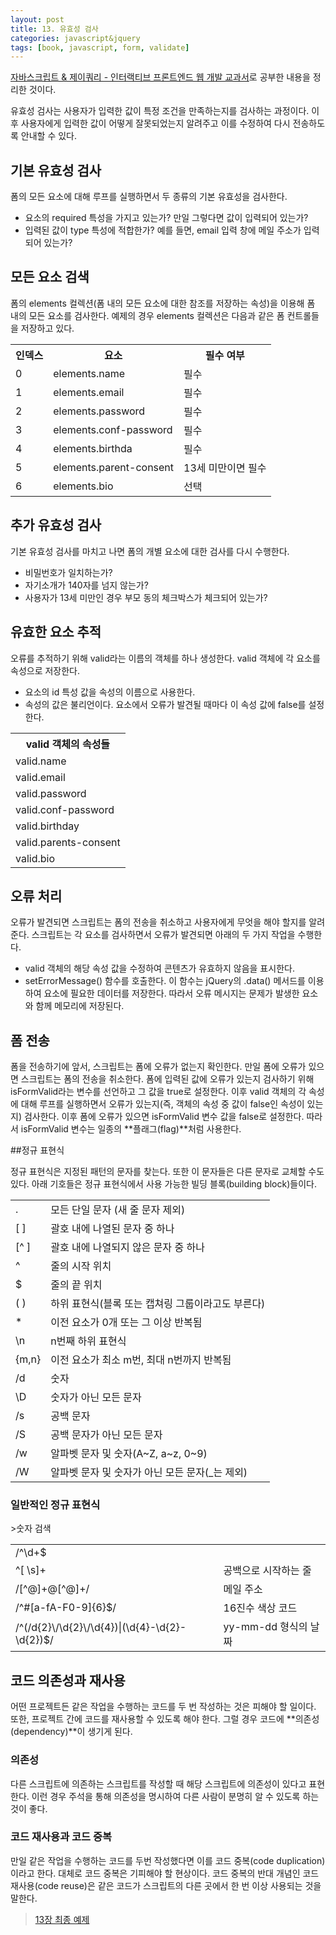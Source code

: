 ```yaml
---
layout: post
title: 13. 유효성 검사 
categories: javascript&jquery
tags: [book, javascript, form, validate]
---
```

<div class="message"><a href="http://www.aladin.co.kr/shop/wproduct.aspx?ItemId=55027282">
자바스크립트 & 제이쿼리 - 인터랙티브 프론트엔드 웹 개발 교과서</a>로 공부한 내용을 정리한 것이다.</div>

유효성 검사는 사용자가 입력한 값이 특정 조건을 만족하는지를 검사하는 과정이다. 이후 사용자에게 입력한 값이 어떻게 잘못되었는지 알려주고 이를 수정하여 다시 전송하도록 안내할 수 있다. 

## 기본 유효성 검사

폼의 모든 요소에 대해 루프를 실행하면서 두 종류의 기본 유효성을 검사한다.

- 요소의 required 특성을 가지고 있는가? 만일 그렇다면 값이 입력되어 있는가?
- 입력된 값이 type 특성에 적합한가? 예를 들면, email 입력 창에 메일 주소가 입력되어 있는가?

## 모든 요소 검색

폼의 elements 컬렉션(폼 내의 모든 요소에 대한 참조를 저장하는 속성)을 이용해 폼 내의 모든 요소를 검사한다. 예제의 경우 elements 컬렉션은 다음과 같은 폼 컨트롤들을 저장하고 있다.

<table>
  <tr>
    <th>인덱스</th>
    <th>요소</th>
    <th>필수 여부</th>
  </tr>
  <tr>
    <td>0</td>
    <td>elements.name</td>
    <td>필수</td>
  </tr>
  <tr>
    <td>1</td>
    <td>elements.email</td>
    <td>필수</td>
  </tr>
  <tr>
    <td>2</td>
    <td>elements.password</td>
    <td>필수</td>
  </tr>
  <tr>
    <td>3</td>
    <td>elements.conf-password</td>
    <td>필수</td>
  </tr>
  <tr>
    <td>4</td>
    <td>elements.birthda</td>
    <td>필수</td>
  </tr>
  <tr>
    <td>5</td>
    <td>elements.parent-consent</td>
    <td>13세 미만이면 필수</td>
  </tr>
  <tr>
    <td>6</td>
    <td>elements.bio</td>
    <td>선택</td>
  </tr>
</table>


## 추가 유효성 검사

기본 유효성 검사를 마치고 나면 폼의 개별 요소에 대한 검사를 다시 수행한다. 

- 비밀번호가 일치하는가?
- 자기소개가 140자를 넘지 않는가?
- 사용자가 13세 미만인 경우 부모 동의 체크박스가 체크되어 있는가?

## 유효한 요소 추적

오류를 추적하기 위해 valid라는 이름의 객체를 하나 생성한다. valid 객체에 각 요소를 속성으로 저장한다.

- 요소의 id 특성 값을 속성의 이름으로 사용한다.
- 속성의 값은 불리언이다. 요소에서 오류가 발견될 때마다 이 속성 값에 false를 설정한다.

<table>
  <tr>
    <th>valid 객체의 속성들</th>
  </tr>
  <tr>
    <td>valid.name</td>
  </tr>
  <tr>
    <td>valid.email</td>
  </tr>
  <tr>
    <td>valid.password</td>
  </tr>
  <tr>
    <td>valid.conf-password</td>
  </tr>
  <tr>
    <td>valid.birthday</td>
  </tr>
  <tr>
    <td>valid.parents-consent</td>
  </tr>
  <tr>
    <td>valid.bio</td>
  </tr>
</table>


## 오류 처리

오류가 발견되면 스크립트는 폼의 전송을 취소하고 사용자에게 무엇을 해야 할지를 알려준다. 스크립트는 각 요소를 검사하면서 오류가 발견되면 아래의 두 가지 작업을 수행한다.

- valid 객체의 해당 속성 값을 수정하여 콘텐츠가 유효하지 않음을 표시한다.
- setErrorMessage() 함수를 호출한다. 이 함수는 jQuery의 .data() 메서드를 이용하여 요소에 필요한 데이터를 저장한다. 따라서 오류 메시지는 문제가 발생한 요소와 함께 메모리에 저장된다.

## 폼 전송

폼을 전송하기에 앞서, 스크립트는 폼에 오류가 없는지 확인한다. 만일 폼에 오류가 있으면 스크립트는 폼의 전송을 취소한다. 폼에 입력된 값에 오류가 있는지 검사하기 위해 isFormValid라는 변수를 선언하고 그 값을 true로 설정한다. 이후 valid 객체의 각 속성에 대해 루프를 실행하면서 오류가 있는지(즉, 객체의 속성 중 값이 false인 속성이 있는지) 검사한다. 이후 폼에 오류가 있으면 isFormValid 변수 값을 false로 설정한다. 따라서 isFormValid 변수는 일종의 **플래그(flag)**처럼 사용한다.

##정규 표현식

정규 표현식은 지정된 패턴의 문자를 찾는다. 또한 이 문자들은 다른 문자로 교체할 수도 있다. 아래 기호들은 정규 표현식에서 사용 가능한 빌딩 블록(building block)들이다. 

<table>
  <tr>
    <td>.</td>
    <td>모든 단일 문자 (새 줄 문자 제외)</td>
  </tr>
  <tr>
    <td>[ ]</td>
    <td>괄호 내에 나열된 문자 중 하나</td>
  </tr>
  <tr>
    <td>[^ ]</td>
    <td>괄호 내에 나열되지 않은 문자 중 하나</td>
  </tr>
  <tr>
    <td>^</td>
    <td>줄의 시작 위치</td>
  </tr>
  <tr>
    <td>$</td>
    <td>줄의 끝 위치</td>
  </tr>
  <tr>
    <td>( )</td>
    <td>하위 표현식(블록 또는 캡쳐링 그룹이라고도 부른다)</td>
  </tr>
  <tr>
    <td>*</td>
    <td>이전 요소가 0개 또는 그 이상 반복됨</td>
  </tr>
  <tr>
    <td>\n</td>
    <td>n번째 하위 표현식</td>
  </tr>
  <tr>
    <td>{m,n}</td>
    <td>이전 요소가 최소 m번, 최대 n번까지 반복됨</td>
  </tr>
  <tr>
    <td>/d</td>
    <td>숫자</td>
  </tr>
  <tr>
    <td>\D</td>
    <td>숫자가 아닌 모든 문자</td>
  </tr>
  <tr>
    <td>/s</td>
    <td>공백 문자</td>
  </tr>
  <tr>
    <td>/S</td>
    <td>공백 문자가 아닌 모든 문자</td>
  </tr>
  <tr>
    <td>/w</td>
    <td>알파벳 문자 및 숫자(A~Z, a~z, 0~9)</td>
  </tr>
  <tr>
    <td>/W</td>
    <td>알파벳 문자 및 숫자가 아닌 모든 문자(_는 제외)</td>
  </tr>
</table>


### 일반적인 정규 표현식
<table>
  <tr>
    <td>/^\d+$</td>
    <td></td>>숫자 검색</td>
  </tr>
  <tr>
    <td>^[ \s]+</td>
    <td>공백으로 시작하는 줄</td>
  </tr>
  <tr>
    <td>/[^@]+@[^@]+/</td>
    <td>메일 주소</td>
  </tr>
  <tr>
    <td>/^#[a-fA-F0-9]{6}$/</td>
    <td>16진수 색상 코드</td>
  </tr>
  <tr>
    <td>/^(/d{2}\/\d{2}\/\d{4})|(\d{4}-\d{2}-\d{2})$/</td>
    <td>yy-mm-dd 형식의 날짜</td>
  </tr>
</table>

## 코드 의존성과 재사용
어떤 프로젝트든 같은 작업을 수행하는 코드를 두 번 작성하는 것은 피해야 할 일이다. 또한, 프로젝트 간에 코드를 재사용할 수 있도록 해야 한다. 그럴 경우 코드에 **의존성(dependency)**이 생기게 된다.

### 의존성 
다른 스크립트에 의존하는 스크립트를 작성할 때 해당 스크립트에 의존성이 있다고 표현한다. 이런 경우 주석을 통해 의존성을 명시하여 다른 사람이 분명히 알 수 있도록 하는 것이 좋다.

### 코드 재사용과 코드 중복
만일 같은 작업을 수행하는 코드를 두번 작성했다면 이를 코드 중복(code duplication)이라고 한다. 대체로 코드 중복은 기피해야 할 현상이다. 코드 중복의 반대 개념인 코드 재사용(code reuse)은 같은 코드가 스크립트의 다른 곳에서 한 번 이상 사용되는 것을 말한다. 

> [13장 최종 예제](https://github.com/pinstinct/front-end-web-js-jquery/tree/master/c13_validation)
